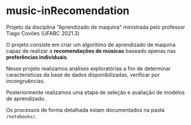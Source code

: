 # music-inRecomendation
Projeto da disciplina "Aprendizado de maquina" ministrada pelo professor Tiago Covões (UFABC 2021.3)

O projeto consiste em criar um algoritimo de aprendizado de maquina capaz de realizar a **recomendações de músicas**
baseado apenas nas **preferências individuais**.

Nesse projeto realizamos análises exploratórias a fim de determinar caracteristicas da base de dados disponibilizadas,
verificar por incongruências.

Posteriormente realizamos uma etapa de seleção e avaliação de modelos de aprendizado.

Os processos de forma detalhada estam documentados na pasta `/notebooks/`.
